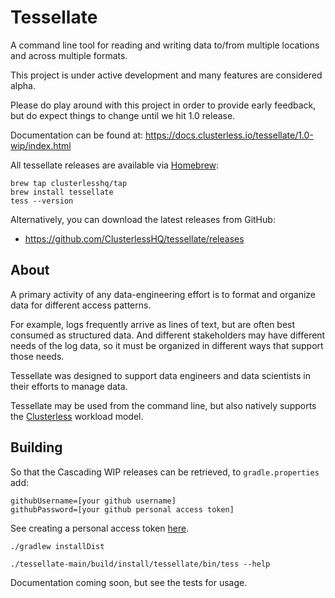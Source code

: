 # Tessellate

A command line tool for reading and writing data to/from multiple locations and across multiple formats.

This project is under active development and many features are considered alpha.

Please do play around with this project in order to provide early feedback, but do expect things to change until we hit
1.0 release.

Documentation can be found at: https://docs.clusterless.io/tessellate/1.0-wip/index.html

All tessellate releases are available via [Homebrew](https://brew.sh):

```shell
brew tap clusterlesshq/tap
brew install tessellate
tess --version
```

Alternatively, you can download the latest releases from GitHub:

- https://github.com/ClusterlessHQ/tessellate/releases

## About

A primary activity of any data-engineering effort is to format and organize data for different access patterns.

For example, logs frequently arrive as lines of text, but are often best consumed as structured data. And different
stakeholders may have different needs of the log data, so it must be organized in different ways that support those
needs.

Tessellate was designed to support data engineers and data scientists in their efforts to manage data.

Tessellate may be used from the command line, but also natively supports the
[Clusterless](https://github.com/ClusterlessHQ/clusterless) workload model.

## Building

So that the Cascading WIP releases can be retrieved, to `gradle.properties` add:

```properties
githubUsername=[your github username]
githubPassword=[your github personal access token]
```

See creating a personal access
token [here](https://docs.github.com/en/github/authenticating-to-github/creating-a-personal-access-token).

```shell
./gradlew installDist
```

```shell
./tessellate-main/build/install/tessellate/bin/tess --help
```

Documentation coming soon, but see the tests for usage. 
